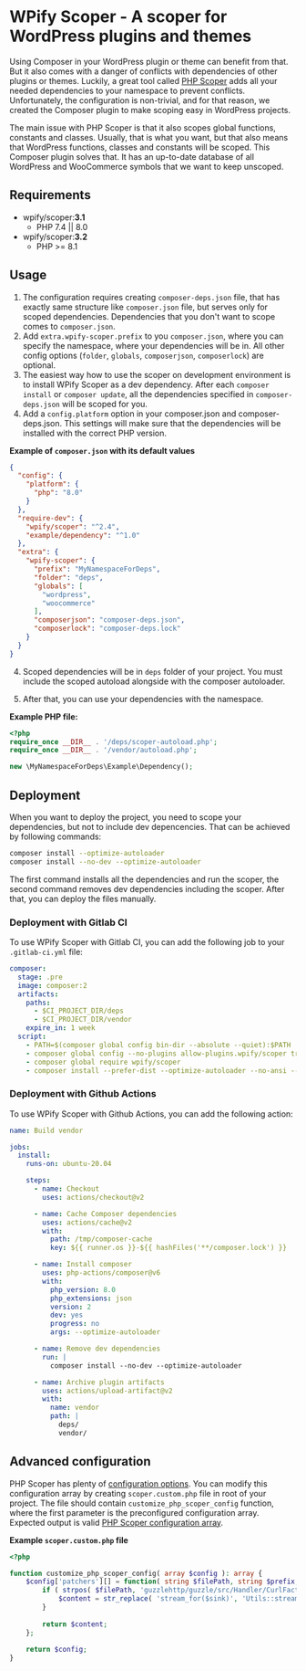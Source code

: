 # WPify Scoper - A scoper for WordPress plugins and themes

Using Composer in your WordPress plugin or theme can benefit from that. But it also comes with a danger of conflicts
with dependencies of other plugins or themes. Luckily, a great tool
called [PHP Scoper](https://github.com/humbug/php-scoper) adds all your needed dependencies to your namespace to prevent
conflicts. Unfortunately, the configuration is non-trivial, and for that reason, we created the Composer plugin to make
scoping easy in WordPress projects.

The main issue with PHP Scoper is that it also scopes global functions, constants and classes. Usually, that is what you
want, but that also means that WordPress functions, classes and constants will be scoped. This Composer plugin solves
that. It has an up-to-date database of all WordPress and WooCommerce symbols that we want to keep unscoped.

## Requirements

* wpify/scoper:**3.1**
    * PHP 7.4 || 8.0
* wpify/scoper:**3.2**
    * PHP >= 8.1

## Usage

1. The configuration requires creating `composer-deps.json` file, that has exactly same structure like `composer.json`
   file, but serves only for scoped dependencies. Dependencies that you don't want to scope comes to `composer.json`.
2. Add `extra.wpify-scoper.prefix` to you `composer.json`, where you can specify the namespace, where your dependencies
   will be in. All other config options (`folder`, `globals`, `composerjson`, `composerlock`) are optional.
3. The easiest way how to use the scoper on development environment is to install WPify Scoper as a dev dependency.
   After each `composer install` or `composer update`, all the dependencies specified in `composer-deps.json` will be
   scoped for you.
4. Add a `config.platform` option in your composer.json and composer-deps.json. This settings will make sure that the
   dependencies will be installed with the correct PHP version.

**Example of `composer.json` with its default values**

```json
{
  "config": {
    "platform": {
      "php": "8.0"
    }
  },
  "require-dev": {
    "wpify/scoper": "^2.4",
    "example/dependency": "^1.0"
  },
  "extra": {
    "wpify-scoper": {
      "prefix": "MyNamespaceForDeps",
      "folder": "deps",
      "globals": [
        "wordpress",
        "woocommerce"
      ],
      "composerjson": "composer-deps.json",
      "composerlock": "composer-deps.lock"
    }
  }
}
```

4. Scoped dependencies will be in `deps` folder of your project. You must include the scoped autoload alongside with the
   composer autoloader.

5. After that, you can use your dependencies with the namespace.

**Example PHP file:**

```php
<?php
require_once __DIR__ . '/deps/scoper-autoload.php';
require_once __DIR__ . '/vendor/autoload.php';

new \MyNamespaceForDeps\Example\Dependency();
```

## Deployment

When you want to deploy the project, you need to scope your dependencies, but not to include dev depencencies. That can
be achieved by following commands:

```bash
composer install --optimize-autoloader
composer install --no-dev --optimize-autoloader
```

The first command installs all the dependencies and run the scoper, the second command removes dev dependencies
including the scoper. After that, you can deploy the files manually.

### Deployment with Gitlab CI

To use WPify Scoper with Gitlab CI, you can add the following job to your `.gitlab-ci.yml` file:

```yaml
composer:
  stage: .pre
  image: composer:2
  artifacts:
    paths:
      - $CI_PROJECT_DIR/deps
      - $CI_PROJECT_DIR/vendor
    expire_in: 1 week
  script:
    - PATH=$(composer global config bin-dir --absolute --quiet):$PATH
    - composer global config --no-plugins allow-plugins.wpify/scoper true
    - composer global require wpify/scoper
    - composer install --prefer-dist --optimize-autoloader --no-ansi --no-interaction --no-dev
```

### Deployment with Github Actions

To use WPify Scoper with Github Actions, you can add the following action:

```yaml
name: Build vendor

jobs:
  install:
    runs-on: ubuntu-20.04

    steps:
      - name: Checkout
        uses: actions/checkout@v2

      - name: Cache Composer dependencies
        uses: actions/cache@v2
        with:
          path: /tmp/composer-cache
          key: ${{ runner.os }}-${{ hashFiles('**/composer.lock') }}

      - name: Install composer
        uses: php-actions/composer@v6
        with:
          php_version: 8.0
          php_extensions: json
          version: 2
          dev: yes
          progress: no
          args: --optimize-autoloader

      - name: Remove dev dependencies
        run: |
          composer install --no-dev --optimize-autoloader

      - name: Archive plugin artifacts
        uses: actions/upload-artifact@v2
        with:
          name: vendor
          path: |
            deps/
            vendor/
```

## Advanced configuration

PHP Scoper has plenty
of [configuration options](https://github.com/humbug/php-scoper/blob/master/docs/configuration.md#configuration). You
can modify this configuration array by creating `scoper.custom.php` file in root of your project. The file should
contain `customize_php_scoper_config` function, where the first parameter is the preconfigured configuration array. Expected output is
valid [PHP Scoper configuration array](https://github.com/humbug/php-scoper/blob/master/docs/configuration.md#configuration).

**Example `scoper.custom.php` file**

```php
<?php

function customize_php_scoper_config( array $config ): array {
    $config['patchers'][] = function( string $filePath, string $prefix, string $content ): string {
        if ( strpos( $filePath, 'guzzlehttp/guzzle/src/Handler/CurlFactory.php' ) !== false ) {
            $content = str_replace( 'stream_for($sink)', 'Utils::streamFor()', $content );
        }
        
        return $content;
    };
    
    return $config;
}
```
